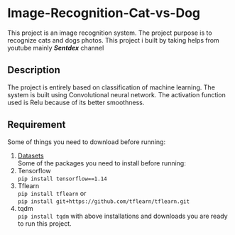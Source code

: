 # Image-Recognition-Cat-vs-Dog
This project is an image recognition system. The project purpose is to recognize cats and dogs photos. This project i built by taking helps from youtube mainly __*Sentdex*__ channel
## Description
The project is entirely based on classification of machine learning. The system is built using Convolutional neural network. The activation function used is Relu because of its better smoothness. 
## Requirement
Some of things you need to download before running:
1. [Datasets](https://www.kaggle.com/c/dogs-vs-cats-redux-kernels-edition/data)  
Some of the packages you need to install before running:
1. Tensorflow  
   `pip install tensorflow==1.14`
2. Tflearn  
    `pip install tflearn`
    or  
    `pip install git+https://github.com/tflearn/tflearn.git`
3. tqdm  
    `pip install tqdm`
with above installations and downloads you are ready to run this project.
